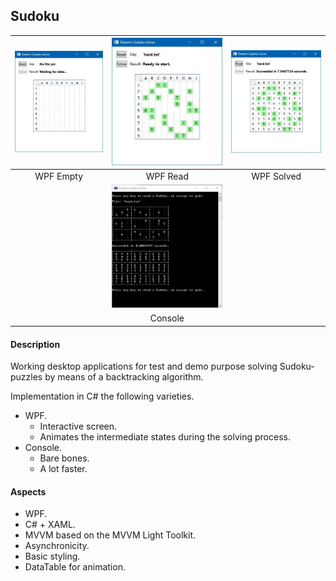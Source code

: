 ## Sudoku

|![](Screenshots/empty.JPG)|![](Screenshots/read.JPG)|![](Screenshots/solved.JPG)|
|:---:|:---:|:---:|
|WPF Empty|WPF Read|WPF Solved|
||![](Screenshots/console.JPG)||
||Console||

#### Description
Working desktop applications for test and demo purpose solving Sudoku-puzzles by means of a backtracking algorithm.

Implementation in C# the following varieties.
*  WPF. 
   * Interactive screen.
   * Animates the intermediate states during the solving process.
*  Console. 
   *  Bare bones. 
   *  A lot faster.

#### Aspects
* WPF.
* C# + XAML.
* MVVM based on the MVVM Light Toolkit.
* Asynchronicity.
* Basic styling.
* DataTable for animation.
